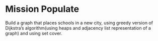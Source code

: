 # Mission Populate
Build a graph that places schools in a new city, using greedy version of Dijkstra’s algorithm(using heaps and adjacency list representation of a graph) and using set cover. 
